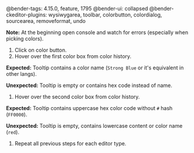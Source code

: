 @bender-tags: 4.15.0, feature, 1795
@bender-ui: collapsed
@bender-ckeditor-plugins: wysiwygarea, toolbar, colorbutton, colordialog, sourcearea, removeformat, undo

**Note:** At the beginning open console and watch for errors (especially when picking colors).

1. Click on color button.
1. Hover over the first color box from color history.

  **Expected:** Tooltip contains a color name (`Strong Blue` or it's equivalent in other langs).

  **Unexpected:** Tooltip is empty or contains hex code instead of name.

1. Hover over the second color box from color history.

  **Expected:** Tooltip contains uppercase hex color code without `#` hash (`FF0000`).

  **Unexpected:** Tooltip is empty, contains lowercase content or color name (`red`).

1. Repeat all previous steps for each editor type.
